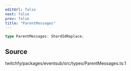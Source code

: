 ```yaml
---
editUrl: false
next: false
prev: false
title: "ParentMessages"
---
```


```ts
type ParentMessages: ShardIdReplace;
```

## Source

twitchfy/packages/eventsub/src/types/ParentMessages.ts:1
